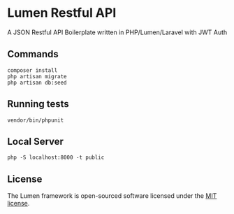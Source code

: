 # Lumen Restful API

<!-- [![Build Status](https://travis-ci.org/laravel/lumen-framework.svg)](https://travis-ci.org/laravel/lumen-framework)
[![Total Downloads](https://poser.pugx.org/laravel/lumen-framework/d/total.svg)](https://packagist.org/packages/laravel/lumen-framework)
[![Latest Stable Version](https://poser.pugx.org/laravel/lumen-framework/v/stable.svg)](https://packagist.org/packages/laravel/lumen-framework)
[![Latest Unstable Version](https://poser.pugx.org/laravel/lumen-framework/v/unstable.svg)](https://packagist.org/packages/laravel/lumen-framework)
[![License](https://poser.pugx.org/laravel/lumen-framework/license.svg)](https://packagist.org/packages/laravel/lumen-framework) -->

A JSON Restful API Boilerplate written in PHP/Lumen/Laravel with JWT Auth

## Commands

```
composer install 
php artisan migrate
php artisan db:seed
```

## Running tests

```
vendor/bin/phpunit
```

## Local Server

```
php -S localhost:8000 -t public
```

## License

The Lumen framework is open-sourced software licensed under the [MIT license](https://opensource.org/licenses/MIT).
